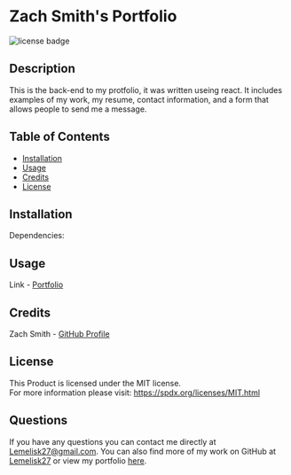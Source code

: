 # Zach Smith's Portfolio
![license badge](https://img.shields.io/badge/license-MIT-blue)
## Description
This is the back-end to my protfolio, it was written useing react. It includes examples of my work, my resume, contact information, and a form that allows people to send me a message.
## Table of Contents
- [Installation](#installation)
- [Usage](#usage)
- [Credits](#credits)
- [License](#license)
## Installation
Dependencies:

## Usage
Link - [Portfolio](https://lemelisk27.herokuapp.com/)
  

## Credits
Zach Smith - [GitHub Profile](https://github.com/Lemelisk27)  
## License
This Product is licensed under the MIT license.  
For more information please visit: https://spdx.org/licenses/MIT.html
## Questions  
If you have any questions you can contact me directly at Lemelisk27@gmail.com. You can also find more of my work on GitHub at [Lemelisk27](https://github.com/Lemelisk27) or view my portfolio [here](https://lemelisk27.herokuapp.com/).